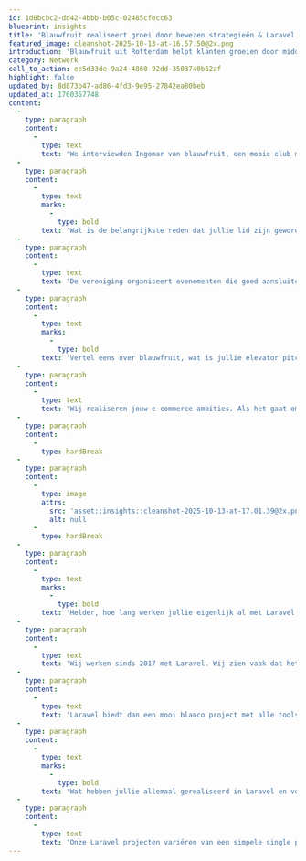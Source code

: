 ```yaml
---
id: 1d8bcbc2-dd42-4bbb-b05c-02485cfecc63
blueprint: insights
title: 'Blauwfruit realiseert groei door bewezen strategieën & Laravel'
featured_image: cleanshot-2025-10-13-at-16.57.50@2x.png
introduction: 'Blauwfruit uit Rotterdam helpt klanten groeien door middel van bewezen e-commerce strategieën en gebruik van Laravel.'
category: Netwerk
call_to_action: ee5d33de-9a24-4860-92dd-3503740b62af
highlight: false
updated_by: 8d873b47-ad86-4fd3-9e95-27842ea80beb
updated_at: 1760367748
content:
  -
    type: paragraph
    content:
      -
        type: text
        text: 'We interviewden Ingomar van blauwfruit, een mooie club met specialisten die zich richten op creatieve en effectieve marketingoplossingen. Met als focus distributeurs die verkopen via dealers en verkooppunten.'
  -
    type: paragraph
    content:
      -
        type: text
        marks:
          -
            type: bold
        text: 'Wat is de belangrijkste reden dat jullie lid zijn geworden van de DLF?'
  -
    type: paragraph
    content:
      -
        type: text
        text: 'De vereniging organiseert evenementen die goed aansluiten bij ons. We staan in contact met professionals met dezelfde mindset en die te maken hebben met dezelfde uitdagingen. Het delen van onze ervaringen kan ons, en hoop ik ook andere agencies, vooruit helpen in onze reis om hoogwaardige applicaties te leveren.'
  -
    type: paragraph
    content:
      -
        type: text
        marks:
          -
            type: bold
        text: 'Vertel eens over blauwfruit, wat is jullie elevator pitch?'
  -
    type: paragraph
    content:
      -
        type: text
        text: 'Wij realiseren jouw e-commerce ambities. Als het gaat om een nieuwe webshop, een stukje automation of marketing; wij zorgen dat het in orde komt.'
  -
    type: paragraph
    content:
      -
        type: hardBreak
  -
    type: paragraph
    content:
      -
        type: image
        attrs:
          src: 'asset::insights::cleanshot-2025-10-13-at-17.01.39@2x.png'
          alt: null
      -
        type: hardBreak
  -
    type: paragraph
    content:
      -
        type: text
        marks:
          -
            type: bold
        text: 'Helder, hoe lang werken jullie eigenlijk al met Laravel en waarom?'
  -
    type: paragraph
    content:
      -
        type: text
        text: 'Wij werken sinds 2017 met Laravel. Wij zien vaak dat het kiezen van een CMS systeem niet altijd logisch is, omdat het vaak komt met allerlei componenten die je nooit gebruikt. Dit gaat ten koste van de performance.'
  -
    type: paragraph
    content:
      -
        type: text
        text: 'Laravel biedt dan een mooi blanco project met alle tools om bezig te zijn met het bouwen van de business logic en niet met al te veel randzaken.'
  -
    type: paragraph
    content:
      -
        type: text
        marks:
          -
            type: bold
        text: 'Wat hebben jullie allemaal gerealiseerd in Laravel en voor welke klanten hebben jullie dat gedaan?'
  -
    type: paragraph
    content:
      -
        type: text
        text: 'Onze Laravel projecten variëren van een simpele single page application tot Shopify apps. We zijn in essentie een e-commerce gericht bedrijf, dus wij realiseren voornamelijk de tools en apps die nodig zijn om e-commerce problemen te tackelen.'
---
```

